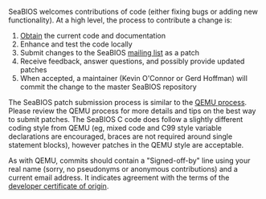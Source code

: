 SeaBIOS welcomes contributions of code (either fixing bugs or adding
new functionality). At a high level, the process to contribute a
change is:

1. [Obtain](Download) the current code and documentation
2. Enhance and test the code locally
3. Submit changes to the SeaBIOS [mailing list](Mailinglist) as a
   patch
4. Receive feedback, answer questions, and possibly provide updated
   patches
5. When accepted, a maintainer (Kevin O'Connor or Gerd Hoffman) will
   commit the change to the master SeaBIOS repository

The SeaBIOS patch submission process is similar to the
[QEMU process](http://wiki.qemu.org/Contribute/SubmitAPatch). Please
review the QEMU process for more details and tips on the best way to
submit patches. The SeaBIOS C code does follow a slightly different
coding style from QEMU (eg, mixed code and C99 style variable
declarations are encouraged, braces are not required around single
statement blocks), however patches in the QEMU style are acceptable.

As with QEMU, commits should contain a "Signed-off-by" line using your
real name (sorry, no pseudonyms or anonymous contributions) and a
current email address. It indicates agreement with the terms of the
[developer certificate of origin](https://git.seabios.org/cgit/seabios.git/tree/docs/developer-certificate-of-origin).
